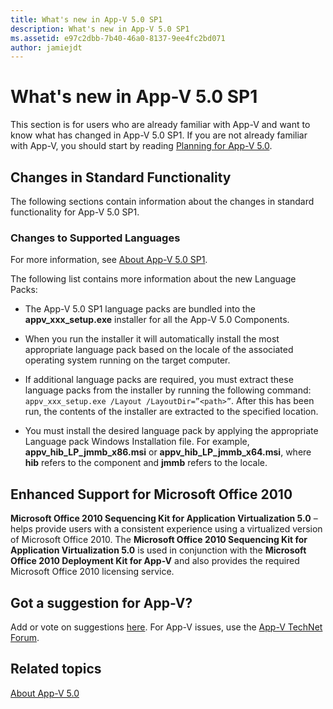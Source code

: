 ```yaml
---
title: What's new in App-V 5.0 SP1
description: What's new in App-V 5.0 SP1
ms.assetid: e97c2dbb-7b40-46a0-8137-9ee4fc2bd071
author: jamiejdt
---
```


# What's new in App-V 5.0 SP1


This section is for users who are already familiar with App-V and want to know what has changed in App-V 5.0 SP1. If you are not already familiar with App-V, you should start by reading [Planning for App-V 5.0](planning-for-app-v-50-rc.md).

## Changes in Standard Functionality


The following sections contain information about the changes in standard functionality for App-V 5.0 SP1.

### Changes to Supported Languages

For more information, see [About App-V 5.0 SP1](about-app-v-50-sp1.md).

The following list contains more information about the new Language Packs:

-   The App-V 5.0 SP1 language packs are bundled into the **appv\_xxx\_setup.exe** installer for all the App-V 5.0 Components.

-   When you run the installer it will automatically install the most appropriate language pack based on the locale of the associated operating system running on the target computer.

-   If additional language packs are required, you must extract these language packs from the installer by running the following command: `appv_xxx_setup.exe /Layout /LayoutDir=”<path>”`. After this has been run, the contents of the installer are extracted to the specified location.

-   You must install the desired language pack by applying the appropriate Language pack Windows Installation file. For example, **appv\_hib\_LP\_jmmb\_x86.msi** or **appv\_hib\_LP\_jmmb\_x64.msi**, where **hib** refers to the component and **jmmb** refers to the locale.

## Enhanced Support for Microsoft Office 2010


**Microsoft Office 2010 Sequencing Kit for Application Virtualization 5.0** – helps provide users with a consistent experience using a virtualized version of Microsoft Office 2010. The **Microsoft Office 2010 Sequencing Kit for Application Virtualization 5.0** is used in conjunction with the **Microsoft Office 2010 Deployment Kit for App-V** and also provides the required Microsoft Office 2010 licensing service.

## Got a suggestion for App-V?


Add or vote on suggestions [here](http://appv.uservoice.com/forums/280448-microsoft-application-virtualization). For App-V issues, use the [App-V TechNet Forum](https://social.technet.microsoft.com/Forums/home?forum=mdopappv).

## Related topics


[About App-V 5.0](about-app-v-50.md)

 

 





